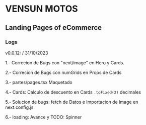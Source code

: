 # VENSUN MOTOS

## Landing Pages of eCommerce

### Logs

v0.0.12: / 31/10/2023

1.- Correcion de Bugs con "next/image" en Hero y Cards.

2.- Correcion de Bugs con numGrids en Props de Cards

3.- partes/pages.tsx Maquetado

4.- Cards: Calculo de descuento en Cards `.toFixed(2)` decimales

5.- Solucion de bugs: fetch de Datos e Importacion de Image en next.config.js

6.- loading: Avance y TODO: Spinner
